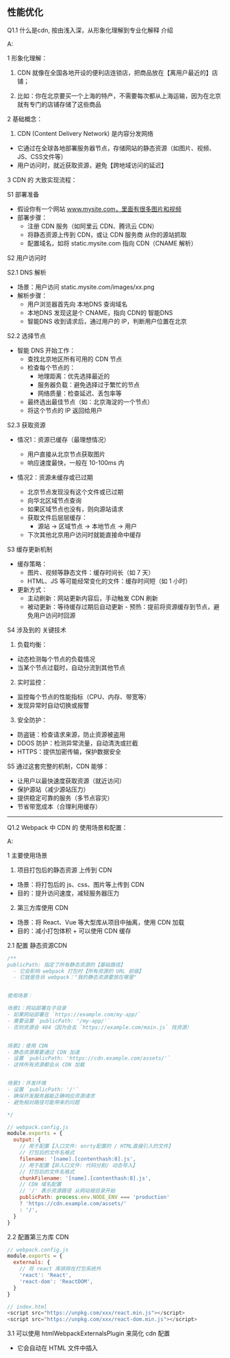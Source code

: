 ## 性能优化

Q1.1 什么是cdn, 按由浅入深，从形象化理解到专业化解释 介绍

A: <br/>

1 形象化理解：

1) CDN 就像在全国各地开设的便利店连锁店，把商品放在【离用户最近的】店铺；

2) 比如：你在北京要买一个上海的特产，不需要每次都从上海运输，因为在北京就有专门的店铺存储了这些商品


2 基础概念：

1) CDN (Content Delivery Network) 是内容分发网络
  - 它通过在全球各地部署服务器节点，存储网站的静态资源（如图片、视频、JS、CSS文件等）
  - 用户访问时，就近获取资源，避免【跨地域访问的延迟】


3 CDN 的 大致实现流程： <br/>

S1 部署准备
  - 假设你有一个网站 www.mysite.com，里面有很多图片和视频
  - 部署步骤：
    - 注册 CDN 服务（如阿里云 CDN、腾讯云 CDN）
    - 将静态资源上传到 CDN，或让 CDN 服务商 从你的源站抓取
    - 配置域名，如将 static.mysite.com 指向 CDN（CNAME 解析）


S2 用户访问时 <br/>

S2.1 DNS 解析
  - 场景：用户访问 static.mysite.com/images/xx.png
  - 解析步骤：
    - 用户浏览器首先向 本地DNS 查询域名
    - 本地DNS 发现这是个 CNAME，指向 CDN的 智能DNS
    - 智能DNS 收到请求后，通过用户的 IP，判断用户位置在北京

S2.2 选择节点
  - 智能 DNS 开始工作：
    - 查找北京地区所有可用的 CDN 节点
    - 检查每个节点的：
       - 地理距离：优先选择最近的
       - 服务器负载：避免选择过于繁忙的节点
       - 网络质量：检查延迟、丢包率等
    - 最终选出最佳节点（如：北京海淀的一个节点）
    - 将这个节点的 IP 返回给用户
   
S2.3 获取资源
  - 情况1：资源已缓存（最理想情况）
    - 用户直接从北京节点获取图片
    - 响应速度最快，一般在 10-100ms 内
   
  - 情况2：资源未缓存或已过期
    - 北京节点发现没有这个文件或已过期
    - 向华北区域节点查询
    - 如果区域节点也没有，则向源站请求
    - 获取文件后层层缓存：
       - 源站 → 区域节点 → 本地节点 → 用户
    - 下次其他北京用户访问时就能直接命中缓存

S3 缓存更新机制
  - 缓存策略：
    - 图片、视频等静态文件：缓存时间长（如 7 天）
    - HTML、JS 等可能经常变化的文件：缓存时间短（如 1 小时）
   - 更新方式：
     - 主动刷新：网站更新内容后，手动触发 CDN 刷新
     - 被动更新：等待缓存过期后自动更新
    - 预热：提前将资源缓存到节点，避免用户访问时回源


S4 涉及到的 关键技术

1) 负载均衡：
  - 动态检测每个节点的负载情况
  - 当某个节点过载时，自动分流到其他节点

2) 实时监控：
  - 监控每个节点的性能指标（CPU、内存、带宽等）
  - 发现异常时自动切换或报警

3) 安全防护：
  - 防盗链：检查请求来源，防止资源被盗用
  - DDOS 防护：检测异常流量，自动清洗或拦截
  - HTTPS：提供加密传输，保护数据安全


S5 通过这套完整的机制，CDN 能够：
  - 让用户以最快速度获取资源（就近访问）
  - 保护源站（减少源站压力）
  - 提供稳定可靠的服务（多节点容灾）
  - 节省带宽成本（合理利用缓存）


--------------------------------------------------
Q1.2 Webpack 中 CDN 的 使用场景和配置：

A: <br/>

1 主要使用场景

1) 项目打包后的静态资源 上传到 CDN
  - 场景：将打包后的 js、css、图片等上传到 CDN
  - 目的：提升访问速度，减轻服务器压力

2) 第三方库使用 CDN
  - 场景：将 React、Vue 等大型库从项目中抽离，使用 CDN 加载
  - 目的：减小打包体积 + 可以使用 CDN 缓存


2.1 配置 静态资源CDN

```js
/**
publicPath: 指定了所有静态资源的【基础路径】
  - 它会影响 webpack 打包时【所有资源的 URL 前缀】
  - 它就是告诉 webpack："我的静态资源要放在哪里"


使用场景：

场景1：网站部署在子目录
- 如果网站部署在 `https://example.com/my-app/`
- 需要设置 `publicPath: '/my-app/'`
- 否则资源会 404（因为会去 `https://example.com/main.js` 找资源）


场景2：使用 CDN
- 静态资源需要通过 CDN 加速
- 设置 `publicPath: 'https://cdn.example.com/assets/'`
- 这样所有资源都会从 CDN 加载


场景3：开发环境
- 设置 `publicPath: '/'`
- 确保开发服务器能正确响应资源请求
- 避免相对路径可能带来的问题

*/

// webpack.config.js
module.exports = {
  output: {
    // 用于配置【入口文件: enrty配置的 / HTML直接引入的文件】
    // 打包后的文件名格式
    filename: '[name].[contenthash:8].js',
    // 用于配置【非入口文件: 代码分割/ 动态导入】
    // 打包后的文件名格式
    chunkFilename: '[name].[contenthash:8].js',
    // CDN 域名配置
    // '/' 表示资源路径 从网站根目录开始
    publicPath: process.env.NODE_ENV === 'production'
    ? 'https://cdn.example.com/assets/'
    : '/',
  }
}
```

2.2 配置第三方库 CDN

```js
// webpack.config.js
module.exports = {
  externals: {
    // 将 react 库排除在打包系统外
    'react': 'React',
    'react-dom': 'ReactDOM',
  }
}

// index.html
<script src="https://unpkg.com/xxx/react.min.js"></script>
<script src="https://unpkg.com/xxx/react-dom.min.js"></script>
```


3.1 可以使用 htmlWebpackExternalsPlugin 来简化 cdn 配置
  - 它会自动在 HTML 文件中插入 <script> 标签，引入指定的 CDN 资源
  - 它会自动配置 externals
  - 自动处理依赖关系，确保 CDN 资源 按正确顺序加载

```js
const htmlWebpackExternalsPlugin= require('html-webpack-externals-plugin');

module.exports = {
  plugins: [
    new htmlWebpackExternalsPlugin({
      externals:[
        {
          module:'react',
          entry:'https://cdn.bootcss.com/xxx/react.js',
          global:'React'
        },
        {
          module:'react-dom',
          entry:'https://cdn.bootcss.com/xxx/react-dom.js',
          global:'ReactDOM'
        }
      ]
    }) 
  ]
}
```


## 参考文档

[01-珠峰-webpack常见问题1](http://www.zhufengpeixun.com/strong/html/109.1.webpack_usage.html)

[02-珠峰-webpack基础含义与常用配置1](http://www.zhufengpeixun.com/strong/html/26.webpack-1-basic.html)


[03-珠峰-webpack基础含义与常用配置2](http://www.zhufengpeixun.com/strong/html/103.1.webpack-usage.html)

[04-珠峰- webpack常用plugin配置](http://www.zhufengpeixun.com/strong/html/26.webpack-2-optimize.html)


[05-珠峰- webpack性能优化方法2 与 常用plugin配置方法2](http://www.zhufengpeixun.com/strong/html/103.9.webpack-optimize2.html)